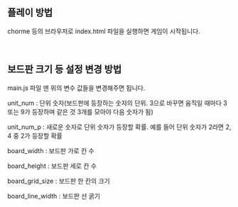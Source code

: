 ## 플레이 방법
chorme 등의 브라우저로 index.html 파일을 실행하면 게임이 시작됩니다.

<br/>

## 보드판 크기 등 설정 변경 방법
main.js 파일 맨 위의 변수 값들을 변경해주면 됩니다.

unit_num : 단위 숫자(보드판에 등장하는 숫자의 단위. 3으로 바꾸면 움직일 때마다 3 또는 9가 등장하며 같은 것 3개를 모아야 다음 숫자가 됨)

unit_num_p : 새로운 숫자로 단위 숫자가 등장할 확률. 예를 들어 단위 숫자가 2라면 2, 4 중 2가 등장할 확률

board_width : 보드판 가로 칸 수

board_height : 보드판 세로 칸 수

board_grid_size : 보드판 한 칸의 크기

board_line_width : 보드판 선 굵기
